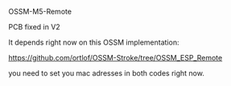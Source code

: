 OSSM-M5-Remote

PCB fixed in V2

It depends right now on this OSSM implementation:

https://github.com/ortlof/OSSM-Stroke/tree/OSSM_ESP_Remote

you need to set you mac adresses in both codes right now. 